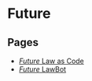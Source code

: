 # Future

## Pages
* [*Future* Law as Code](../5e9648d1-d6d0-4d34-87c3-63f8bbba5be1.md)
* [*Future* LawBot](../3e3a52d6-bff7-414c-8754-ae3fb48fb259.md)
